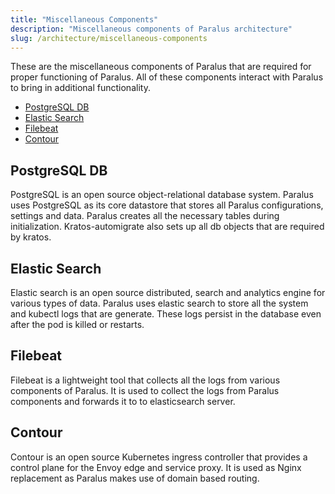 ```yaml
---
title: "Miscellaneous Components"
description: "Miscellaneous components of Paralus architecture"
slug: /architecture/miscellaneous-components
---
```

These are the miscellaneous components of Paralus that are required for proper functioning of Paralus. All of these components interact with Paralus to bring in additional functionality.

- [PostgreSQL DB](#postgresql-db)
- [Elastic Search](#elastic-search)
- [Filebeat](#filebeat)
- [Contour](#contour)

## PostgreSQL DB

PostgreSQL is an open source object-relational database system. Paralus uses PostgreSQL as its core datastore that stores all Paralus configurations, settings and data. Paralus creates all the necessary tables during initialization. Kratos-automigrate also sets up all db objects that are required by kratos.

## Elastic Search

Elastic search is an open source distributed, search and analytics engine for various types of data. Paralus uses elastic search to store all the system and kubectl logs that are generate. These logs persist in the database even after the pod is killed or restarts.

## Filebeat

Filebeat is a lightweight tool that collects all the logs from various components of Paralus. It is used to collect the logs from Paralus components and forwards it to to elasticsearch server.

## Contour

Contour is an open source Kubernetes ingress controller that provides a control plane for the Envoy edge and service proxy. It is used as Nginx replacement as Paralus makes use of domain based routing.
